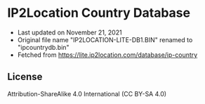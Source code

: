 # IP2Location Country Database

- Last updated on November 21, 2021
- Original file name "IP2LOCATION-LITE-DB1.BIN" renamed to "ipcountrydb.bin"
- Fetched from https://lite.ip2location.com/database/ip-country

## License

Attribution-ShareAlike 4.0 International (CC BY-SA 4.0)
